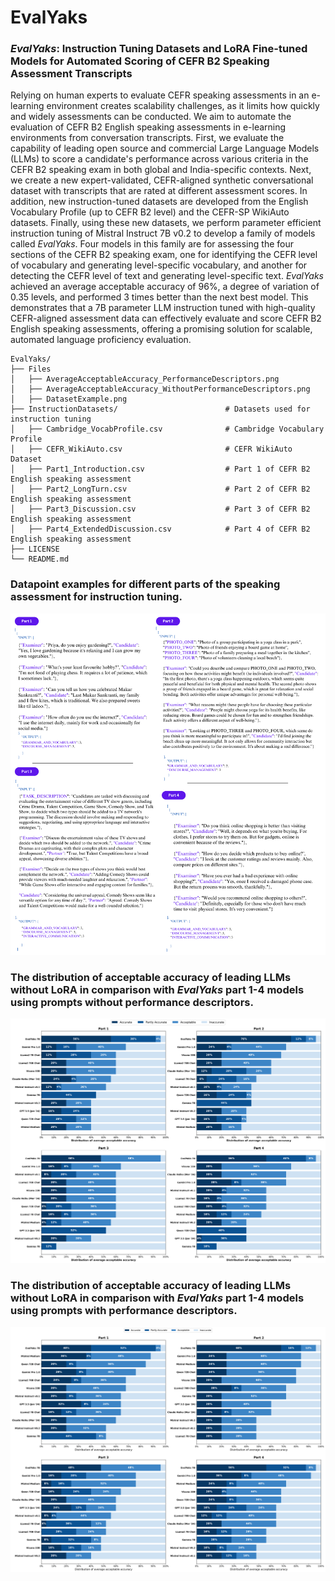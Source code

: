 # EvalYaks


### _EvalYaks_: Instruction Tuning Datasets and LoRA Fine-tuned Models for Automated Scoring of CEFR B2 Speaking Assessment Transcripts

Relying on human experts to evaluate CEFR speaking assessments in an e-learning environment creates scalability challenges, as it limits how quickly and widely assessments can be conducted. We aim to automate the evaluation of CEFR B2 English speaking assessments in e-learning environments from conversation transcripts. First, we evaluate the capability of leading open source and commercial Large Language Models (LLMs) to score a candidate's performance across various criteria in the CEFR B2 speaking exam in both global and India-specific contexts. Next, we create a new expert-validated, CEFR-aligned synthetic conversational dataset with transcripts that are rated at different assessment scores. In addition, new instruction-tuned datasets are developed from the English Vocabulary Profile (up to CEFR B2 level) and the CEFR-SP WikiAuto datasets. Finally, using these new datasets, we perform parameter efficient instruction tuning of Mistral Instruct 7B v0.2 to develop a family of models called _EvalYaks_. Four models in this family are for assessing the four sections of the CEFR B2 speaking exam, one for identifying the CEFR level of vocabulary and generating level-specific vocabulary, and another for detecting the CEFR level of text and generating level-specific text. _EvalYaks_ achieved an average acceptable accuracy of 96\%, a degree of variation of 0.35 levels, and performed 3 times better than the next best model. This demonstrates that a 7B parameter LLM instruction tuned with high-quality CEFR-aligned assessment data can effectively evaluate and score CEFR B2 English speaking assessments, offering a promising solution for scalable, automated language proficiency evaluation.



```plaintext
EvalYaks/
├── Files
│   ├── AverageAcceptableAccuracy_PerformanceDescriptors.png
│   ├── AverageAcceptableAccuracy_WithoutPerformanceDescriptors.png         
│   ├── DatasetExample.png                                            
├── InstructionDatasets/                        # Datasets used for instruction tuning
│   ├── Cambridge_VocabProfile.csv              # Cambridge Vocabulary Profile
│   ├── CEFR_WikiAuto.csv                       # CEFR WikiAuto Dataset
│   ├── Part1_Introduction.csv                  # Part 1 of CEFR B2 English speaking assessment
│   ├── Part2_LongTurn.csv                      # Part 2 of CEFR B2 English speaking assessment
│   ├── Part3_Discussion.csv                    # Part 3 of CEFR B2 English speaking assessment
│   ├── Part4_ExtendedDiscussion.csv            # Part 4 of CEFR B2 English speaking assessment
├── LICENSE                                                       
└── README.md     
```

### Datapoint examples for different parts of the speaking assessment for instruction tuning.

![Datapoint examples for different parts of the speaking assessment for instruction tuning.](Files/DatasetExample.png)

### The distribution of acceptable accuracy of leading LLMs without LoRA in comparison with _EvalYaks_ part 1-4 models using prompts without performance descriptors.

![The distribution of acceptable accuracy of leading LLMs without LoRA in comparison with _EvalYaks_ part 1-4 models using prompts without performance descriptors.](Files/AverageAcceptableAccuracy_WithoutPerformanceDescriptors.png)

### The distribution of acceptable accuracy of leading LLMs without LoRA in comparison with _EvalYaks_ part 1-4 models using prompts with performance descriptors.

![The distribution of acceptable accuracy of leading LLMs without LoRA in comparison with _EvalYaks_ part 1-4 models using prompts with performance descriptors.](Files/AverageAcceptableAccuracy_PerformanceDescriptors.png)
